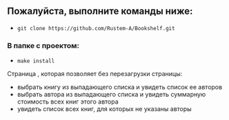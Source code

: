 ## Пожалуйста, выполните команды ниже:
* `git clone https://github.com/Rustem-A/Bookshelf.git`
### В папке с проектом:
* `make install`

Страница , которая позволяет без перезагрузки страницы:
* выбрать книгу из выпадающего списка и увидеть список ее авторов
* выбрать автора из выпадающего списка и увидеть суммарную стоимость всех книг этого автора
* увидеть список всех книг, для которых не указаны авторы
